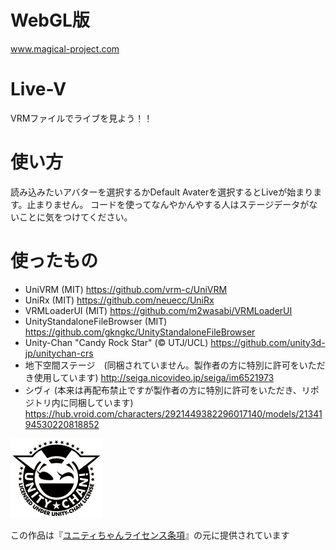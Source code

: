 # WebGL版
www.magical-project.com

# Live-V
VRMファイルでライブを見よう！！

# 使い方
読み込みたいアバターを選択するかDefault Avaterを選択するとLiveが始まります。止まりません。
コードを使ってなんやかんやする人はステージデータがないことに気をつけてください。

# 使ったもの
- UniVRM (MIT) https://github.com/vrm-c/UniVRM
- UniRx (MIT) https://github.com/neuecc/UniRx
- VRMLoaderUI (MIT) https://github.com/m2wasabi/VRMLoaderUI
- UnityStandaloneFileBrowser (MIT) https://github.com/gkngkc/UnityStandaloneFileBrowser
- Unity-Chan "Candy Rock Star" (© UTJ/UCL) https://github.com/unity3d-jp/unitychan-crs
- 地下空間ステージ　(同梱されていません。製作者の方に特別に許可をいただき使用しています) http://seiga.nicovideo.jp/seiga/im6521973
- シヴィ (本来は再配布禁止ですが製作者の方に特別に許可をいただき、リポジトリ内に同梱しています) https://hub.vroid.com/characters/2921449382296017140/models/2134194530220818852

<img src="UCL2.0/License Logo/Others/png/Light_Frame.png" alt="UCL2.0">

この作品は『[ユニティちゃんライセンス条項](http://unity-chan.com/download/license.html)』の元に提供されています

